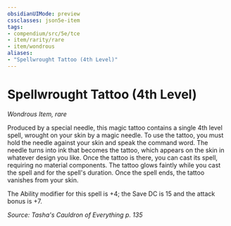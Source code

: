 ```yaml
---
obsidianUIMode: preview
cssclasses: json5e-item
tags:
- compendium/src/5e/tce
- item/rarity/rare
- item/wondrous
aliases: 
- "Spellwrought Tattoo (4th Level)"
---
```

# Spellwrought Tattoo (4th Level)
*Wondrous Item, rare*  


Produced by a special needle, this magic tattoo contains a single 4th level spell, wrought on your skin by a magic needle. To use the tattoo, you must hold the needle against your skin and speak the command word. The needle turns into ink that becomes the tattoo, which appears on the skin in whatever design you like. Once the tattoo is there, you can cast its spell, requiring no material components. The tattoo glows faintly while you cast the spell and for the spell's duration. Once the spell ends, the tattoo vanishes from your skin.

The Ability modifier for this spell is +4; the Save DC is 15 and the attack bonus is +7.

*Source: Tasha's Cauldron of Everything p. 135*